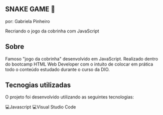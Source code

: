 ## SNAKE GAME 🐍
por: Gabriela Pinheiro

Recriando o jogo da cobrinha com JavaScript

## Sobre
Famoso "jogo da cobrinha" desenvolvido em JavaScript. Realizado dentro do bootcamp HTML Web Developer com o intuito de colocar em prática todo o conteúdo estudado durante o curso da DIO.

## Tecnogias utilizadas
O projeto foi desenvolvido utilizando as seguintes tecnologias:

💻️Javascript 💻️Visual Studio Code
